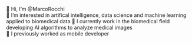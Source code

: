 👋 Hi, I’m @MarcoRocchi  
👀 I’m interested in artifical intelligence, data science and machine learning applied to biomedical data
:hospital: I currently work in the biomedical field developing AI algorithms to analyze medical images  
:iphone: I previously worked as mobile developer
